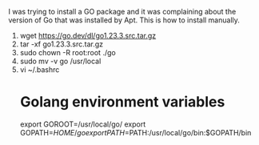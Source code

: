 I was trying to install a GO package and it was complaining about the version of Go that was installed by Apt.  This is how to install manually.

1.  wget https://go.dev/dl/go1.23.3.src.tar.gz
2.  tar -xf go1.23.3.src.tar.gz
3.  sudo chown -R root:root ./go
4.  sudo mv -v go /usr/local
5.  vi ~/.bashrc
    # Golang environment variables
    export GOROOT=/usr/local/go/
    export GOPATH=$HOME/go
    export PATH=$PATH:/usr/local/go/bin:$GOPATH/bin